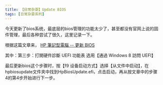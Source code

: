 ```yaml
---
title: 【日常杂耍】Update BIOS
tags: [日常杂耍系列]
---
```


今天更新了bios系统，最底层的bios管理的功能太少了，甚至都没有官网上说的固件管理，最后各种尝试了很久，这里记录一下。

<!--more-->

根据这篇文章来， [HP 筆記型電腦 -- 更新 BIOS](https://support.hp.com/cn-zh/document/c04483563)

其中：第三步：打開硬件診斷 UEFI 功能表
选用【通過 Windows 8 訪問 UEFI】

最后更新bios这个步骤时，按【f9 设备启动方式】选择【从文件中启动】，在hpbiosupdate文件夹中找到HpBiosUpdate.efi，点击启动，再从按文章中的步骤4的第4步开始进行下一步。